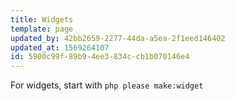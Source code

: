 ```yaml
---
title: Widgets
template: page
updated_by: 42bb2659-2277-44da-a5ea-2f1eed146402
updated_at: 1569264107
id: 5900c99f-89b9-4ee3-834c-cb1b070146e4
---
```


For widgets, start with `php please make:widget`
